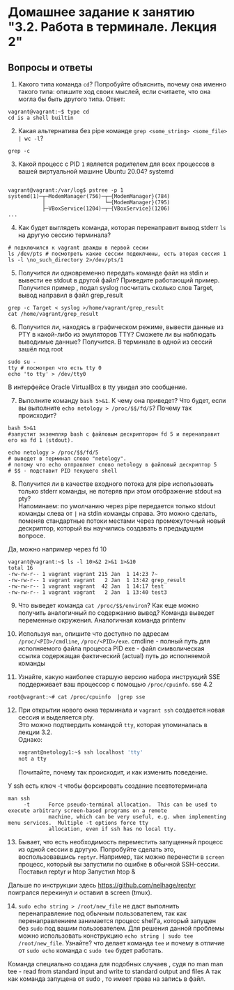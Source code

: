 # Домашнее задание к занятию "3.2. Работа в терминале. Лекция 2"

## Вопросы и ответы

1. Какого типа команда `cd`? Попробуйте объяснить, почему она именно такого типа: опишите ход своих мыслей, если считаете, что она могла бы быть другого типа.
Ответ:
```shell
vagrant@vagrant:~$ type cd
cd is a shell builtin
```

2. Какая альтернатива без pipe команде `grep <some_string> <some_file> | wc -l`?   
```shell
grep -c
```

3. Какой процесс с PID `1` является родителем для всех процессов в вашей виртуальной машине Ubuntu 20.04?
systemd
```shell

vagrant@vagrant:/var/log$ pstree -p 1
systemd(1)─┬─ModemManager(756)─┬─{ModemManager}(784)
           │                   └─{ModemManager}(795)
           ├─VBoxService(1204)─┬─{VBoxService}(1206)
...
```


4. Как будет выглядеть команда, которая перенаправит вывод stderr `ls` на другую сессию терминала?
```shell
# подключился к vagrant дважды в первой сесии
ls /dev/pts # посмотреть какие сессии подюклчюны, есть вторая сессия 1
ls -l \no_such_directory 2>/dev/pts/1
```


5. Получится ли одновременно передать команде файл на stdin и вывести ее stdout в другой файл? Приведите работающий пример.
Получится пример , подал syslog посчитать сколько слов Target, вывод направил в файл grep_result
```shell
grep -c Target < syslog >/home/vagrant/grep_result
cat /home/vagrant/grep_result
```
6. Получится ли, находясь в графическом режиме, вывести данные из PTY в какой-либо из эмуляторов TTY? Сможете ли вы наблюдать выводимые данные?
Получится.
В терминале в одной из сессий зашёл под root
```shell
sudo su -
tty # посмотрел что есть tty 0
echo 'to tty' > /dev/tty0
```
В интерфейсе Oracle VirtualBox в tty увидел это сообщение.

7. Выполните команду `bash 5>&1`. К чему она приведет? Что будет, если вы выполните `echo netology > /proc/$$/fd/5`? Почему так происходит?
```shell
bash 5>&1 
#запустит экземпляр bash с файловым дескриптором fd 5 и перенаправит его на fd 1 (stdout).

echo netology > /proc/$$/fd/5 
# выведет в терминал слово "netology". 
# потому что echo отправляет слово netology в файловый дескриптор 5  
# $$ - подставит PID текущего shell
```
8. Получится ли в качестве входного потока для pipe использовать только stderr команды, не потеряв при этом отображение stdout на pty?  
	Напоминаем: по умолчанию через pipe передается только stdout команды слева от `|` на stdin команды справа.
	Это можно сделать, поменяв стандартные потоки местами через промежуточный новый дескриптор, который вы научились создавать в предыдущем вопросе.

Да, можно например через fd 10 
```shell
vagrant@vagrant:~$ ls -l 10>&2 2>&1 1>&10
total 16
-rw-rw-r-- 1 vagrant vagrant 215 Jan  1 14:23 7~
-rw-rw-r-- 1 vagrant vagrant   2 Jan  1 13:42 grep_result
-rw-rw-r-- 1 vagrant vagrant  42 Jan  1 14:17 test
-rw-rw-r-- 1 vagrant vagrant   2 Jan  1 13:40 test3
```

9. Что выведет команда `cat /proc/$$/environ`? Как еще можно получить аналогичный по содержанию вывод?
Команда выведет переменные окружения. 
Аналогичная команда printenv


10. Используя `man`, опишите что доступно по адресам `/proc/<PID>/cmdline`, `/proc/<PID>/exe`.
cmdline - полный путь для исполняемого файла процесса PID 
exe - файл символическая ссылка содержащая фактический (actual) путь до исполняемой команды

11. Узнайте, какую наиболее старшую версию набора инструкций SSE поддерживает ваш процессор с помощью `/proc/cpuinfo`.
sse 4.2
```shell
root@vagrant:~# cat /proc/cpuinfo  |grep sse
```

12. При открытии нового окна терминала и `vagrant ssh` создается новая сессия и выделяется pty.  
	Это можно подтвердить командой `tty`, которая упоминалась в лекции 3.2.  
	Однако:
    ```bash
	vagrant@netology1:~$ ssh localhost 'tty'
	not a tty
    ```

	Почитайте, почему так происходит, и как изменить поведение.

У ssh есть ключ -t чтобы форсировать создание псевтотерминала
```shell
man ssh
     -t      Force pseudo-terminal allocation.  This can be used to execute arbitrary screen-based programs on a remote
             machine, which can be very useful, e.g. when implementing menu services.  Multiple -t options force tty
             allocation, even if ssh has no local tty.
```

13. Бывает, что есть необходимость переместить запущенный процесс из одной сессии в другую. Попробуйте сделать это, воспользовавшись `reptyr`. Например, так можно перенести в `screen` процесс, который вы запустили по ошибке в обычной SSH-сессии.
Поставил reptyr и htop
Запустил htop &

Дальше по инструкции здесь
https://github.com/nelhage/reptyr
поигрался перекинул и оставил в screen (tmux).

14. `sudo echo string > /root/new_file` не даст выполнить перенаправление под обычным пользователем, так как перенаправлением занимается процесс shell'а, который запущен без `sudo` под вашим пользователем. Для решения данной проблемы можно использовать конструкцию `echo string | sudo tee /root/new_file`. Узнайте? что делает команда `tee` и почему в отличие от `sudo echo` команда с `sudo tee` будет работать.

Команда специально создана для подобных случаев , судя по man
man tee - read from standard input and write to standard output and files
А так как команда запущена от sudo , то имеет права на запись в файл. 